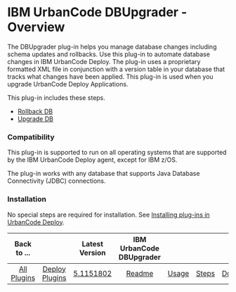 
# IBM UrbanCode DBUpgrader - Overview


The DBUpgrader plug-in helps you manage database changes including schema updates and rollbacks. Use this plug-in to automate database changes in IBM UrbanCode Deploy. The plug-in uses a proprietary formatted XML file in conjunction with a version table in your database that tracks what changes have been applied. This plug-in is used when you upgrade UrbanCode Deploy Applications.

This plug-in includes these steps.

* [Rollback DB](#Rollback_DB "Rollback DB")
* [Upgrade DB](#Upgrade_DB "Upgrade DB")

### Compatibility

This plug-in is supported to run on all operating systems that are supported by the IBM UrbanCode Deploy agent, except for IBM z/OS.

The plug-in works with any database that supports Java Database Connectivity (JDBC) connections.

### Installation

No special steps are required for installation. See [Installing plug-ins in UrbanCode Deploy](https://community.ibm.com/community/user/wasdevops/blogs/laurel-dickson-bull1/2022/06/13/install-plugins "Installing plug-ins in UrbanCode Deploy").


|Back to ...||Latest Version|IBM UrbanCode DBUpgrader ||||
| :---: | :---: | :---: | :---: | :---: | :---: | :---: |
|[All Plugins](../../index.md)|[Deploy Plugins](../README.md)|[5.1151802](https://raw.githubusercontent.com/UrbanCode/IBM-UCD-PLUGINS/main/files/DBUpgrader/ucd-DBUpgrader-5.1151802.zip)|[Readme](README.md)|[Usage](usage.md)|[Steps](steps.md)|[Downloads](downloads.md)|

